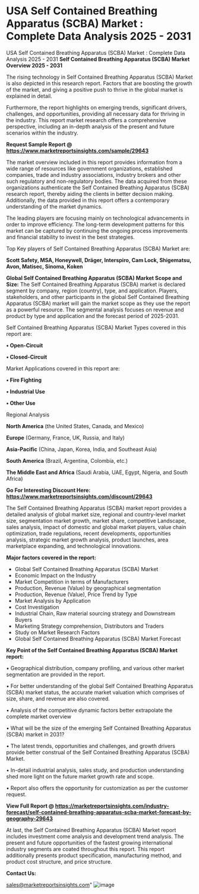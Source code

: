 # USA Self Contained Breathing Apparatus (SCBA) Market : Complete Data Analysis 2025 - 2031
USA Self Contained Breathing Apparatus (SCBA) Market : Complete Data Analysis 2025 - 2031
<Strong> Self Contained Breathing Apparatus (SCBA) Market Overview 2025 - 2031</strong>

The rising technology in Self Contained Breathing Apparatus (SCBA) Market is also depicted in this research report. Factors that are boosting the growth of the market, and giving a positive push to thrive in the global market is explained in detail.

Furthermore, the report highlights on emerging trends, significant drivers, challenges, and opportunities, providing all necessary data for thriving in the industry. This report market research offers a comprehensive perspective, including an in-depth analysis of the present and future scenarios within the industry.

<strong>Request Sample Report @ <a href=https://www.marketreportsinsights.com/sample/29643>https://www.marketreportsinsights.com/sample/29643</a></strong>

The market overview included in this report provides information from a wide range of resources like government organizations, established companies, trade and industry associations, industry brokers and other such regulatory and non-regulatory bodies. The data acquired from these organizations authenticate the Self Contained Breathing Apparatus (SCBA) research report, thereby aiding the clients in better decision making. Additionally, the data provided in this report offers a contemporary understanding of the market dynamics.

The leading players are focusing mainly on technological advancements in order to improve efficiency. The long-term development patterns for this market can be captured by continuing the ongoing process improvements and financial stability to invest in the best strategies.

Top Key players of Self Contained Breathing Apparatus (SCBA) Market are:

<strong>Scott Safety, MSA, Honeywell, Dräger, Interspiro, Cam Lock, Shigematsu, Avon, Matisec, Sinoma, Koken</strong>

<strong><b>Global Self Contained Breathing Apparatus (SCBA) Market Scope and Size:</b></strong>
The Self Contained Breathing Apparatus (SCBA) market is declared segment by company, region (country), type, and application. Players, stakeholders, and other participants in the global Self Contained Breathing Apparatus (SCBA) market will gain the market scope as they use the report as a powerful resource. The segmental analysis focuses on revenue and product by type and application and the forecast period of 2025-2031.

Self Contained Breathing Apparatus (SCBA) Market Types covered in this report are:

<strong>• Open-Circuit

• Closed-Circuit</strong>

Market Applications covered in this report are:

<strong>• Fire Fighting

• Industrial Use

• Other Use</strong> 

Regional Analysis

<strong>North America</strong> (the United States, Canada, and Mexico)

<strong>Europe</strong> (Germany, France, UK, Russia, and Italy)

<strong>Asia-Pacific</strong> (China, Japan, Korea, India, and Southeast Asia)

<strong>South America</strong> (Brazil, Argentina, Colombia, etc.)

<strong>The Middle East and Africa</strong> (Saudi Arabia, UAE, Egypt, Nigeria, and South Africa)

<strong>Go For Interesting Discount Here: <a href=https://www.marketreportsinsights.com/discount/29643>https://www.marketreportsinsights.com/discount/29643</a></strong>

The Self Contained Breathing Apparatus (SCBA) market report provides a detailed analysis of global market size, regional and country-level market size, segmentation market growth, market share, competitive Landscape, sales analysis, impact of domestic and global market players, value chain optimization, trade regulations, recent developments, opportunities analysis, strategic market growth analysis, product launches, area marketplace expanding, and technological innovations.

<strong><b>Major factors covered in the report:</b></strong>
<ul>
  <li>Global Self Contained Breathing Apparatus (SCBA) Market </li>
  <li>Economic Impact on the Industry</li>
  <li>Market Competition in terms of Manufacturers</li>
  <li>Production, Revenue (Value) by geographical segmentation</li>
  <li>Production, Revenue (Value), Price Trend by Type</li>
  <li>Market Analysis by Application</li>
  <li>Cost Investigation</li>
  <li>Industrial Chain, Raw material sourcing strategy and Downstream Buyers</li>
  <li>Marketing Strategy comprehension, Distributors and Traders</li>
  <li>Study on Market Research Factors</li>
  <li>Global Self Contained Breathing Apparatus (SCBA) Market Forecast</li>
</ul>

<strong><b>Key Point of the Self Contained Breathing Apparatus (SCBA) Market report:</b></strong>

• Geographical distribution, company profiling, and various other market segmentation are provided in the report.

• For better understanding of the global Self Contained Breathing Apparatus (SCBA) market status, the accurate market valuation which comprises of size, share, and revenue are also covered.

• Analysis of the competitive dynamic factors better extrapolate the complete market overview

• What will be the size of the emerging Self Contained Breathing Apparatus (SCBA) market in 2031?

• The latest trends, opportunities and challenges, and growth drivers provide better construal of the Self Contained Breathing Apparatus (SCBA) Market.

• In-detail industrial analysis, sales study, and production understanding shed more light on the future market growth rate and scope.

• Report also offers the opportunity for customization as per the customer request.

<strong><b>View Full Report @ <a href=https://marketreportsinsights.com/industry-forecast/self-contained-breathing-apparatus-scba-market-forecast-by-geography-29643>https://marketreportsinsights.com/industry-forecast/self-contained-breathing-apparatus-scba-market-forecast-by-geography-29643</a></b></strong>


At last, the Self Contained Breathing Apparatus (SCBA) Market report includes investment come analysis and development trend analysis. The present and future opportunities of the fastest growing international industry segments are coated throughout this report. This report additionally presents product specification, manufacturing method, and product cost structure, and price structure.

<strong>Contact Us:</strong>

sales@marketreportsinsights.com"
![image](https://github.com/user-attachments/assets/6dc01f90-93af-4a40-8413-3d65e6533387)
